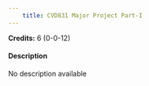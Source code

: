 ```yaml
---
    title: CVD831 Major Project Part-I
---
```

**Credits:** 6 (0-0-12)



#### Description 
No description available